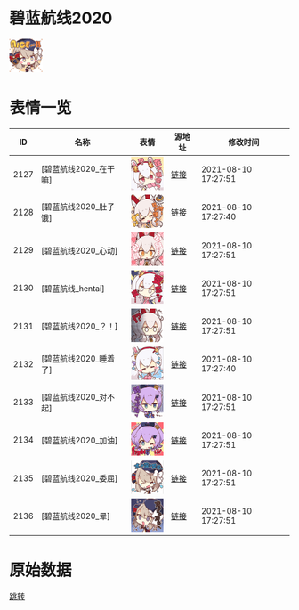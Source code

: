 # 碧蓝航线2020

<img src="./cover.png" height="60" alt="cover" />

# 表情一览

|ID|名称|表情|源地址|修改时间|
|----|----|----|----|----|
|2127|[碧蓝航线2020_在干嘛]|<img src="./pic/002127_%5B碧蓝航线2020_在干嘛%5D.png" height="60" alt="在干嘛"/>|[链接](http://i0.hdslb.com/bfs/emote/9c06bdeb30020a371ddc7e270a28c7e9258d015b.png)|2021-08-10 17:27:51|
|2128|[碧蓝航线2020_肚子饿]|<img src="./pic/002128_%5B碧蓝航线2020_肚子饿%5D.png" height="60" alt="肚子饿"/>|[链接](http://i0.hdslb.com/bfs/emote/bff006e519a559efb9de40650fc9380896d93cd7.png)|2021-08-10 17:27:40|
|2129|[碧蓝航线2020_心动]|<img src="./pic/002129_%5B碧蓝航线2020_心动%5D.png" height="60" alt="心动"/>|[链接](http://i0.hdslb.com/bfs/emote/52292b36f79846eab78fcf2d0c12968a3f275974.png)|2021-08-10 17:27:51|
|2130|[碧蓝航线_hentai]|<img src="./pic/002130_%5B碧蓝航线_hentai%5D.png" height="60" alt="hentai"/>|[链接](http://i0.hdslb.com/bfs/emote/35412053f8ff647dbe212da23732d40d9d199fe9.png)|2021-08-10 17:27:51|
|2131|[碧蓝航线2020_？！]|<img src="./pic/002131_%5B碧蓝航线2020_？！%5D.png" height="60" alt="？！"/>|[链接](http://i0.hdslb.com/bfs/emote/186d60f1c56ede58e90a80dab547707bad76d890.png)|2021-08-10 17:27:51|
|2132|[碧蓝航线2020_睡着了]|<img src="./pic/002132_%5B碧蓝航线2020_睡着了%5D.png" height="60" alt="睡着了"/>|[链接](http://i0.hdslb.com/bfs/emote/53a8e58439b1167e49bb12321ceba5ce1bc6ee11.png)|2021-08-10 17:27:40|
|2133|[碧蓝航线2020_对不起]|<img src="./pic/002133_%5B碧蓝航线2020_对不起%5D.png" height="60" alt="对不起"/>|[链接](http://i0.hdslb.com/bfs/emote/1155bccc622cff541a464ced243032162c24bcc9.png)|2021-08-10 17:27:51|
|2134|[碧蓝航线2020_加油]|<img src="./pic/002134_%5B碧蓝航线2020_加油%5D.png" height="60" alt="加油"/>|[链接](http://i0.hdslb.com/bfs/emote/b599816346acb31167fe2c9c8d8f73f54fdf368d.png)|2021-08-10 17:27:51|
|2135|[碧蓝航线2020_委屈]|<img src="./pic/002135_%5B碧蓝航线2020_委屈%5D.png" height="60" alt="委屈"/>|[链接](http://i0.hdslb.com/bfs/emote/01fab29ac4abffe30f08fca4b7649cf00b1c3152.png)|2021-08-10 17:27:51|
|2136|[碧蓝航线2020_晕]|<img src="./pic/002136_%5B碧蓝航线2020_晕%5D.png" height="60" alt="晕"/>|[链接](http://i0.hdslb.com/bfs/emote/a9e56cb4e2b0f3a8350304877d7c1142f65fe70c.png)|2021-08-10 17:27:51|

# 原始数据

[跳转](./raw.json)

